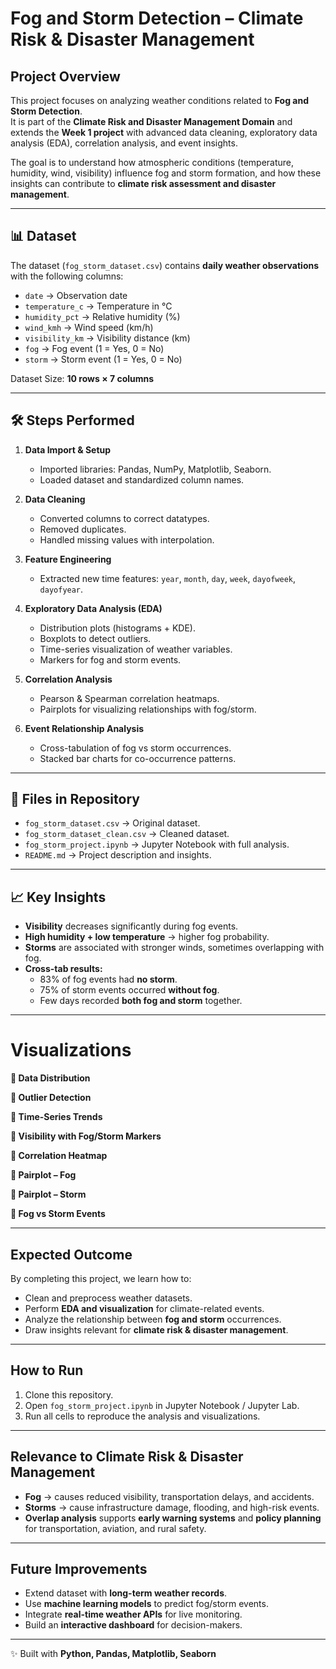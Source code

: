 # Fog and Storm Detection – Climate Risk & Disaster Management  

##  Project Overview  
This project focuses on analyzing weather conditions related to **Fog and Storm Detection**.  
It is part of the **Climate Risk and Disaster Management Domain** and extends the **Week 1 project** with advanced data cleaning, exploratory data analysis (EDA), correlation analysis, and event insights.  

The goal is to understand how atmospheric conditions (temperature, humidity, wind, visibility) influence fog and storm formation, and how these insights can contribute to **climate risk assessment and disaster management**.  

---

## 📊 Dataset  
The dataset (`fog_storm_dataset.csv`) contains **daily weather observations** with the following columns:  

- `date` → Observation date  
- `temperature_c` → Temperature in °C  
- `humidity_pct` → Relative humidity (%)  
- `wind_kmh` → Wind speed (km/h)  
- `visibility_km` → Visibility distance (km)  
- `fog` → Fog event (1 = Yes, 0 = No)  
- `storm` → Storm event (1 = Yes, 0 = No)  

 Dataset Size: **10 rows × 7 columns**  

---

## 🛠 Steps Performed  

1. **Data Import & Setup**  
   - Imported libraries: Pandas, NumPy, Matplotlib, Seaborn.  
   - Loaded dataset and standardized column names.  

2. **Data Cleaning**  
   - Converted columns to correct datatypes.  
   - Removed duplicates.  
   - Handled missing values with interpolation.  

3. **Feature Engineering**  
   - Extracted new time features: `year`, `month`, `day`, `week`, `dayofweek`, `dayofyear`.  

4. **Exploratory Data Analysis (EDA)**  
   - Distribution plots (histograms + KDE).  
   - Boxplots to detect outliers.  
   - Time-series visualization of weather variables.  
   - Markers for fog and storm events.  

5. **Correlation Analysis**  
   - Pearson & Spearman correlation heatmaps.  
   - Pairplots for visualizing relationships with fog/storm.  

6. **Event Relationship Analysis**  
   - Cross-tabulation of fog vs storm occurrences.  
   - Stacked bar charts for co-occurrence patterns.  

---

## 📂 Files in Repository  
- `fog_storm_dataset.csv` → Original dataset.  
- `fog_storm_dataset_clean.csv` → Cleaned dataset.  
- `fog_storm_project.ipynb` → Jupyter Notebook with full analysis.  
- `README.md` → Project description and insights.  

---

## 📈 Key Insights  

- **Visibility** decreases significantly during fog events.  
- **High humidity + low temperature** → higher fog probability.  
- **Storms** are associated with stronger winds, sometimes overlapping with fog.  
- **Cross-tab results:**  
  - 83% of fog events had **no storm**.  
  - 75% of storm events occurred **without fog**.  
  - Few days recorded **both fog and storm** together.  

---

# Visualizations  

**🔹 Data Distribution**
 

**🔹 Outlier Detection**


**🔹 Time-Series Trends** 


**🔹 Visibility with Fog/Storm Markers**  


**🔹 Correlation Heatmap**


**🔹 Pairplot – Fog**  


**🔹 Pairplot – Storm**  


**🔹 Fog vs Storm Events**  

---

##  Expected Outcome  
By completing this project, we learn how to:  
- Clean and preprocess weather datasets.  
- Perform **EDA and visualization** for climate-related events.  
- Analyze the relationship between **fog and storm** occurrences.  
- Draw insights relevant for **climate risk & disaster management**.  

---

##  How to Run  
1. Clone this repository.  
2. Open `fog_storm_project.ipynb` in Jupyter Notebook / Jupyter Lab.  
3. Run all cells to reproduce the analysis and visualizations.  

---

##  Relevance to Climate Risk & Disaster Management  
- **Fog** → causes reduced visibility, transportation delays, and accidents.  
- **Storms** → cause infrastructure damage, flooding, and high-risk events.  
- **Overlap analysis** supports **early warning systems** and **policy planning** for transportation, aviation, and rural safety.  

---

##  Future Improvements  
- Extend dataset with **long-term weather records**.  
- Use **machine learning models** to predict fog/storm events.  
- Integrate **real-time weather APIs** for live monitoring.  
- Build an **interactive dashboard** for decision-makers.  

---

✨ Built with **Python, Pandas, Matplotlib, Seaborn**  
